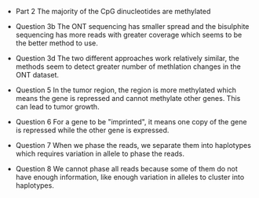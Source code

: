 - Part 2
The majority of the CpG dinucleotides are methylated

- Question 3b
The ONT sequencing has smaller spread and the bisulphite sequencing has more reads with greater coverage which seems to be the better method to use. 

- Question 3d 
The two different approaches work relatively similar, the methods seem to detect greater number of methlation changes in the ONT dataset.  

- Question 5
In the tumor region, the region is more methylated which means the gene is repressed and cannot methylate other genes. This can lead to tumor growth.  

- Question 6
For a gene to be "imprinted", it means one copy of the gene is repressed while the other gene is expressed. 

- Question 7
When we phase the reads, we separate them into haplotypes which requires variation in allele to phase the reads. 

- Question 8
We cannot phase all reads because some of them do not have enough information, like enough variation in alleles to cluster into haplotypes.




